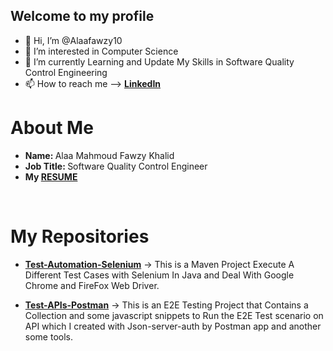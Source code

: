 ## Welcome to my profile
- 👋 Hi, I’m @Alaafawzy10
- 👀 I’m interested in Computer Science
- 🌱 I’m currently Learning and Update My Skills in Software Quality Control Engineering
- 📫 How to reach me --> <b> <a href="https://www.linkedin.com/in/alaa-mahmoud-fawzy-khalid-3732a8191/"> LinkedIn</a></b>


# About Me
 - <b> Name: </b> Alaa Mahmoud Fawzy Khalid </br>
 - <b> Job Title: </b> Software Quality Control Engineer </br>
 - <b>My <a href="https://drive.google.com/file/d/1hEfLmo3TpDupo4EnmmROSAYoO2dPD5Lo/view?usp=sharing">RESUME</a></b>
  </br>
  
# My Repositories

 - <a href="https://github.com/Alaafawzy10/Test-Automation-Selenium"><b>Test-Automation-Selenium</b></a> -> This is a Maven Project Execute A Different Test Cases with Selenium In Java and Deal With Google Chrome and FireFox Web Driver.</br>
  
  
 - <a href="https://github.com/Alaafawzy10/Test-APIs-Postman"><b>Test-APIs-Postman</b></a> -> This is an E2E Testing Project that Contains a Collection and some javascript snippets to Run the E2E Test scenario on API which I created with Json-server-auth by Postman app and another some tools. </br>
